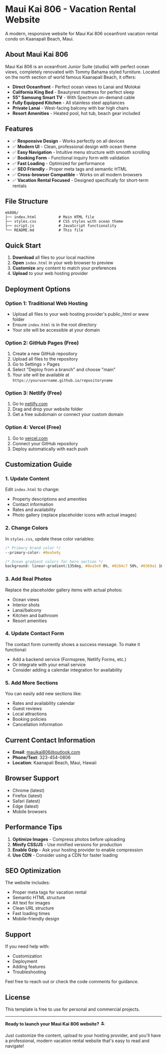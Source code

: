 # Maui Kai 806 - Vacation Rental Website

A modern, responsive website for Maui Kai 806 oceanfront vacation rental condo on Kaanapali Beach, Maui.

## About Maui Kai 806

Maui Kai 806 is an oceanfront Junior Suite (studio) with perfect ocean views, completely renovated with Tommy Bahama styled furniture. Located on the north section of world famous Kaanapali Beach, it offers:

- **Direct Oceanfront** - Perfect ocean views to Lanai and Molokai
- **California King Bed** - Beautyrest mattress for perfect sleep
- **55" Samsung Smart TV** - With Spectrum on-demand cable
- **Fully Equipped Kitchen** - All stainless steel appliances
- **Private Lanai** - West-facing balcony with bar high chairs
- **Resort Amenities** - Heated pool, hot tub, beach gear included

## Features

- ✅ **Responsive Design** - Works perfectly on all devices
- ✅ **Modern UI** - Clean, professional design with ocean theme
- ✅ **Easy Navigation** - Intuitive menu structure with smooth scrolling
- ✅ **Booking Form** - Functional inquiry form with validation
- ✅ **Fast Loading** - Optimized for performance
- ✅ **SEO Friendly** - Proper meta tags and semantic HTML
- ✅ **Cross-browser Compatible** - Works on all modern browsers
- ✅ **Vacation Rental Focused** - Designed specifically for short-term rentals

## File Structure

```
mk806/
├── index.html          # Main HTML file
├── styles.css          # CSS styles with ocean theme
├── script.js           # JavaScript functionality
└── README.md           # This file
```

## Quick Start

1. **Download** all files to your local machine
2. **Open** `index.html` in your web browser to preview
3. **Customize** any content to match your preferences
4. **Upload** to your web hosting provider

## Deployment Options

### Option 1: Traditional Web Hosting
- Upload all files to your web hosting provider's public_html or www folder
- Ensure `index.html` is in the root directory
- Your site will be accessible at your domain

### Option 2: GitHub Pages (Free)
1. Create a new GitHub repository
2. Upload all files to the repository
3. Go to Settings > Pages
4. Select "Deploy from a branch" and choose "main"
5. Your site will be available at `https://yourusername.github.io/repositoryname`

### Option 3: Netlify (Free)
1. Go to [netlify.com](https://netlify.com)
2. Drag and drop your website folder
3. Get a free subdomain or connect your custom domain

### Option 4: Vercel (Free)
1. Go to [vercel.com](https://vercel.com)
2. Connect your GitHub repository
3. Deploy automatically with each push

## Customization Guide

### 1. Update Content
Edit `index.html` to change:
- Property descriptions and amenities
- Contact information
- Rates and availability
- Photo gallery (replace placeholder icons with actual images)

### 2. Change Colors
In `styles.css`, update these color variables:
```css
/* Primary brand color */
--primary-color: #0ea5e9;

/* Ocean gradient colors for hero section */
background: linear-gradient(135deg, #0ea5e9 0%, #0284c7 50%, #0369a1 100%);
```

### 3. Add Real Photos
Replace the placeholder gallery items with actual photos:
- Ocean views
- Interior shots
- Lanai/balcony
- Kitchen and bathroom
- Resort amenities

### 4. Update Contact Form
The contact form currently shows a success message. To make it functional:
- Add a backend service (Formspree, Netlify Forms, etc.)
- Or integrate with your email service
- Consider adding a calendar integration for availability

### 5. Add More Sections
You can easily add new sections like:
- Rates and availability calendar
- Guest reviews
- Local attractions
- Booking policies
- Cancellation information

## Current Contact Information

- **Email**: mauikai806@outlook.com
- **Phone/Text**: 323-454-0806
- **Location**: Kaanapali Beach, Maui, Hawaii

## Browser Support

- Chrome (latest)
- Firefox (latest)
- Safari (latest)
- Edge (latest)
- Mobile browsers

## Performance Tips

1. **Optimize Images** - Compress photos before uploading
2. **Minify CSS/JS** - Use minified versions for production
3. **Enable Gzip** - Ask your hosting provider to enable compression
4. **Use CDN** - Consider using a CDN for faster loading

## SEO Optimization

The website includes:
- Proper meta tags for vacation rental
- Semantic HTML structure
- Alt text for images
- Clean URL structure
- Fast loading times
- Mobile-friendly design

## Support

If you need help with:
- Customization
- Deployment
- Adding features
- Troubleshooting

Feel free to reach out or check the code comments for guidance.

## License

This template is free to use for personal and commercial projects.

---

**Ready to launch your Maui Kai 806 website?** 🏝️

Just customize the content, upload to your hosting provider, and you'll have a professional, modern vacation rental website that's easy to read and navigate! 